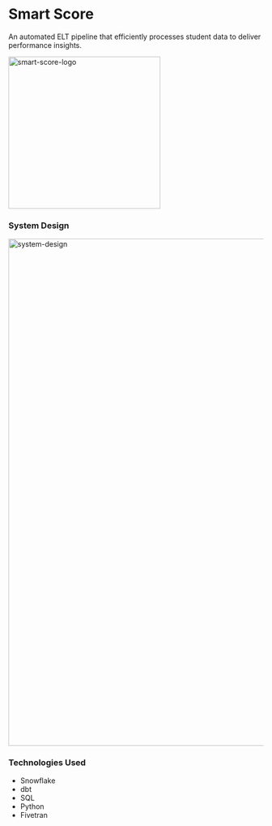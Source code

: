# Smart Score 

An automated ELT pipeline that efficiently processes student data to deliver performance insights.
<br/>

<img src="https://github.com/dbt-tools/smart_score/assets/91208540/598c30d0-13e6-4165-a2b8-abf5f6a34b6d" alt="smart-score-logo" width="300"><br/>

### System Design
<img width="1000" alt="system-design" src="https://github.com/dbt-tools/smart_score/assets/91208540/a34c79ab-d2b1-4a78-b399-019fab849f5b"><br/>


### Technologies Used

- Snowflake
- dbt
- SQL
- Python
- Fivetran

